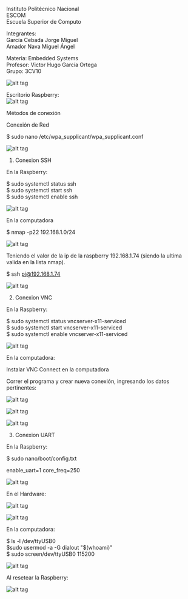 
Instituto Politécnico Nacional  
ESCOM  
Escuela Superior de Computo  

Integrantes:  
García Cebada Jorge Miguel  
Amador Nava Miguel Ángel  

Materia: Embedded Systems  
Profesor: Victor Hugo García Ortega  
Grupo: 3CV10  

![alt tag](rasp.jpg)  
  
Escritorio Raspberry:  
![alt tag](1Escritorio.png)  

Métodos de conexión  


Conexión de Red  


$ sudo nano /etc/wpa_supplicant/wpa_supplicant.conf  

![alt tag](2Conexion.png)  



1. Conexion SSH  

En la Raspberry:

$ sudo systemctl status ssh  
$ sudo systemctl start ssh  
$ sudo systemctl enable ssh  

![alt tag](3sshpi.png)  

En la computadora  

$ nmap -p22 192.168.1.0/24  

![alt tag](4nmapcpu.png)  

Teniendo el valor de la ip de la raspberry 192.168.1.74 (siendo la ultima valida en la lista nmap).  

$ ssh pi@192.168.1.74  

![alt tag](4sshcpu.png)  



2. Conexion VNC  

En la Raspberry:  

$ sudo systemctl status vncserver-x11-serviced  
$ sudo systemctl start vncserver-x11-serviced  
$ sudo systemctl enable vncserver-x11-serviced  

![alt tag](5vncpu.png)  

En la computadora:  
  
Instalar VNC Connect en la computadora  

Correr el programa y crear nueva conexión, ingresando los datos pertinentes:  

![alt tag](5progcpu.png)  

![alt tag](5progcpu2.png)  

![alt tag](5vnccpu.png)  




3. Conexion UART  

En la Raspberry:  

$ sudo nano/boot/config.txt

enable_uart=1
core_freq=250

![alt tag](6filepi.png)  

En el Hardware:  

![alt tag](6hardtable.png)  

![alt tag](6hard.jpg)  

En la computadora:  

$ ls -l /dev/ttyUSB0  
$sudo usermod -a -G dialout "$(whoami)"  
$ sudo screen/dev/ttyUSB0 115200  

![alt tag](6comcpu.jpg)  

Al resetear la Raspberry:  

![alt tag](6uart.jpg)  




